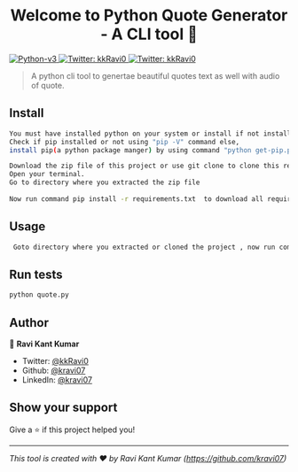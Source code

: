 <h1 align="center">Welcome to Python Quote Generator - A CLI tool 👋</h1>
<p>
  <a href="python.org" target="_blank">
    <img alt="Python-v3" src="https://img.shields.io/badge/Python-v3-green"/>
  </a>
  <a href="https://twitter.com/kRavi0" target="_blank">
    <img alt="Twitter: kkRavi0" src="https://img.shields.io/twitter/follow/kRavi0.svg?style=social" />
  </a>
  <a href="https://twitter.com/kRavi0" target="_blank">
    <img alt="Twitter: kkRavi0" src="https://img.shields.io/badge/LinkedIn-kravi07-blue" />
  </a>
</p>

>  A python  cli tool to genertae beautiful  quotes text as well with audio of quote.

## Install

```sh
You must have installed python on your system or install if not installed .  
Check if pip installed or not using "pip -V" command else,
install pip(a python package manger) by using command "python get-pip.py".

Download the zip file of this project or use git clone to clone this repositry on your system.
Open your terminal. 
Go to directory where you extracted the zip file
   
Now run command pip install -r requirements.txt  to download all required package for this tool.
```

## Usage

```sh
 Goto directory where you extracted or cloned the project , now run command  python quote.py 
```

## Run tests

```sh
python quote.py
```

## Author

👤 **Ravi Kant Kumar**

* Twitter: [@kkRavi0](https://twitter.com/kRavi0)
* Github: [@kravi07](https://github.com/kravi07)
* LinkedIn: [@kravi07](https://linkedin.com/in/kravi07)

## Show your support

Give a ⭐️ if this project helped you!

***
_This tool is created  with ❤️ by Ravi Kant Kumar (https://github.com/kravi07)_